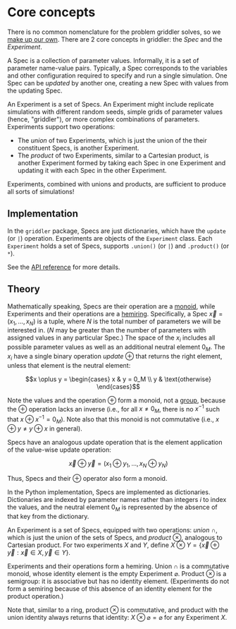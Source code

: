 # Core concepts

There is no common nomenclature for the problem griddler solves, so we [make up our own](https://xkcd.com/927/). There are 2 core concepts in griddler: the _Spec_ and the _Experiment_.

A Spec is a collection of parameter values. Informally, it is a set of parameter name-value pairs. Typically, a Spec corresponds to the variables and other configuration required to specify and run a single simulation. One Spec can be _updated_ by another one, creating a new Spec with values from the updating Spec.

An Experiment is a set of Specs. An Experiment might include replicate simulations with different random seeds, simple grids of parameter values (hence, "griddler"), or more complex combinations of parameters. Experiments support two operations:

- The _union_ of two Experiments, which is just the union of the their constituent Specs, is another Experiment.
- The _product_ of two Experiments, similar to a Cartesian product, is another Experiment formed by taking each Spec in one Experiment and updating it with each Spec in the other Experiment.

Experiments, combined with unions and products, are sufficient to produce all sorts of simulations!

## Implementation

In the `griddler` package, Specs are just dictionaries, which have the `update` (or `|`) operation. Experiments are objects of the `Experiment` class. Each `Experiment` holds a set of Specs, supports `.union()` (or `|`) and `.product()` (or `*`).

See the [API reference](api.md) for more details.

## Theory

Mathematically speaking, Specs are their operation are a [monoid](https://en.wikipedia.org/wiki/Monoid), while Experiments and their operations are a [hemiring](https://en.wikipedia.org/wiki/Semiring#Generalizations). Specifically, a Spec $\vec{x} = (x_1, \ldots, x_N)$ is a tuple, where $N$ is the total number of parameters we will be interested in. ($N$ may be greater than the number of parameters with assigned values in any particular Spec.) The space of the $x_i$ includes all possible parameter values as well as an additional neutral element $0_M$. The $x_i$ have a single binary operation _update_ $\oplus$ that returns the right element, unless that element is the neutral element:

```math
x \oplus y = \begin{cases}
x & y = 0_M \\
y & \text{otherwise}
\end{cases}
```

Note the values and the operation $\oplus$ form a monoid, not a [group](<https://en.wikipedia.org/wiki/Group_(mathematics)>), because the $\oplus$ operation lacks an inverse (i.e., for all $x \neq 0_M$, there is no $x^{-1}$ such that $x \oplus x^{-1} = 0_M$). Note also that this monoid is not commutative (i.e., $x \oplus y \neq y \oplus x$ in general).

Specs have an analogous update operation that is the element application of the value-wise update operation:

```math
\vec{x} \oplus \vec{y} = (x_1 \oplus y_1, \ldots, x_N \oplus y_N)
```

Thus, Specs and their $\oplus$ operator also form a monoid.

In the Python implementation, Specs are implemented as dictionaries. Dictionaries are indexed by parameter names rather than integers $i$ to index the values, and the neutral element $0_M$ is represented by the absence of that key from the dictionary.

An Experiment is a set of Specs, equipped with two operations: _union_ $\cap$, which is just the union of the sets of Specs, and _product_ $\otimes$, analogous to Cartesian product. For two experiments $X$ and $Y$, define $X \otimes Y = \{\vec{x} \oplus \vec{y} : \vec{x} \in X, \vec{y} \in Y\}$.

Experiments and their operations form a hemiring. Union $\cap$ is a commutative monoid, whose identity element is the empty Experiment $\varnothing$. Product $\otimes$ is a semigroup: it is associative but has no identity element. (Experiments do not form a semiring because of this absence of an identity element for the product operation.)

Note that, similar to a ring, product $\otimes$ is commutative, and product with the union identity always returns that identity: $X \otimes \varnothing = \varnothing$ for any Experiment $X$.
